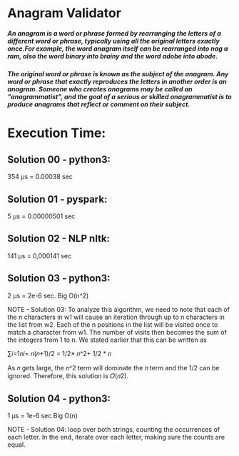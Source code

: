 # Anagram Validator

##### An anagram is a word or phrase formed by rearranging the letters of a different word or phrase, typically using all the original letters exactly once.For example, the word anagram itself can be rearranged into nag a ram, also the word binary into brainy and the word adobe into abode.

##### The original word or phrase is known as the subject of the anagram. Any word or phrase that exactly reproduces the letters in another order is an anagram. Someone who creates anagrams may be called an "anagrammatist", and the goal of a serious or skilled anagrammatist is to produce anagrams that reflect or comment on their subject.

# Execution Time:

## Solution 00 - python3:
  354 µs = 0.00038 sec

## Solution 01 - pyspark: 
  5 µs = 0.00000501 sec

## Solution 02 - NLP nltk: 
  141 µs = 0,000141 sec

## Solution 03 - python3: 
  2 µs = 2e-6 sec. Big O(n^2) 

 NOTE - Solution 03: To analyze this algorithm, we need to note that each of the n characters in w1 will cause an iteration through up to n characters in the list from w2. Each of the n positions in the list will be visited once to match a character from w1. The number of visits then becomes the sum of the integers from 1 to n. We stated earlier that this can be written as

  ∑𝑖=1𝑛𝑖= 𝑛(𝑛+1)/2 = 1/2* 𝑛^2+ 1/2 * 𝑛

  As 𝑛 gets large, the 𝑛^2 term will dominate the 𝑛 term and the 1/2 can be ignored. Therefore, this solution is 𝑂(𝑛2).

## Solution 04 - python3: 
  1 µs = 1e-6 sec Big O(n)
  
 NOTE - Solution 04: loop over both strings, counting the occurrences of each letter.
         In the end, iterate over each letter, making sure the counts are equal.
